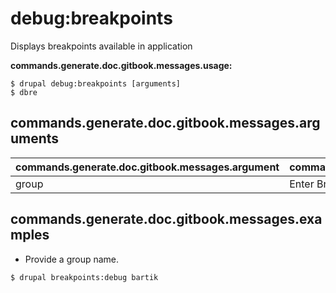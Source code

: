 # debug:breakpoints
Displays breakpoints available in application

**commands.generate.doc.gitbook.messages.usage:**
```
$ drupal debug:breakpoints [arguments]
$ dbre  
```

## commands.generate.doc.gitbook.messages.arguments
commands.generate.doc.gitbook.messages.argument | commands.generate.doc.gitbook.messages.details
---------|-------------
group | Enter Breakpoint Group Name

## commands.generate.doc.gitbook.messages.examples
* Provide a group name.
```
$ drupal breakpoints:debug bartik
```
